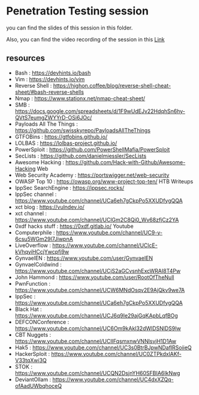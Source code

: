 # Penetration Testing session

you can find the slides of this session in this folder.

Also, you can find the video recording of the session in this [Link ](https://drive.google.com/file/d/193cdJXour7lg2A-2ODZIDORJ33NQ5_-f/view)


## resources

- Bash : https://devhints.io/bash
- Vim : https://devhints.io/vim
- Reverse Shell : https://highon.coffee/blog/reverse-shell-cheat-sheet/#bash-reverse-shells
- Nmap : https://www.stationx.net/nmap-cheat-sheet/
- SMB : https://docs.google.com/spreadsheets/d/1F9wUdEJv22HdqhSn6hy-QVtS7eumgZWYYrD-OSi6JOc/
- Payloads All The Things : https://github.com/swisskyrepo/PayloadsAllTheThings
- GTFOBins : https://gtfobins.github.io/
- LOLBAS : https://lolbas-project.github.io/
- PowerSploit : https://github.com/PowerShellMafia/PowerSploit
- SecLists : https://github.com/danielmiessler/SecLists
- Awesome Hacking : https://github.com/Hack-with-Github/Awesome-Hacking
Web
- Web Security Academy : https://portswigger.net/web-security
- OWASP Top 10 : https://owasp.org/www-project-top-ten/
HTB Writeups
- IppSec SearchEngine : https://ippsec.rocks/
- IppSec channel : https://www.youtube.com/channel/UCa6eh7gCkpPo5XXUDfygQQA
- xct blog : https://vulndev.io/
- xct channel : https://www.youtube.com/channel/UClGm2C8Qi0_Wv68zfjCz2YA
- 0xdf hacks stuff : https://0xdf.gitlab.io/
Youtube
- Computerphile : https://www.youtube.com/channel/UC9-y-6csu5WGm29I7JiwpnA
- LiveOverflow : https://www.youtube.com/channel/UClcE-kVhqyiHCcjYwcpfj9w
- GynvaelEN : https://www.youtube.com/user/GynvaelEN
- GynvaelColdwind : https://www.youtube.com/channel/UCjS2aGCvsnhExcWRAI8T4Pw
- John Hammond : https://www.youtube.com/user/RootOfTheNull
- PwnFunction : https://www.youtube.com/channel/UCW6MNdOsqv2E9AjQkv9we7A
- IppSec : https://www.youtube.com/channel/UCa6eh7gCkpPo5XXUDfygQQA
- Black Hat : https://www.youtube.com/channel/UCJ6q9Ie29ajGqKApbLqfBOg
- DEFCONConference : https://www.youtube.com/channel/UC6Om9kAkl32dWlDSNlDS9Iw
- CBT Nuggets : https://www.youtube.com/channel/UClIFqsmxnwVNNlsvjH1D1Aw
- Hak5 : https://www.youtube.com/channel/UC3s0BtrBJpwNDaflRSoiieQ
- HackerSploit : https://www.youtube.com/channel/UC0ZTPkdxlAKf-V33tqXwi3Q
- STOK : https://www.youtube.com/channel/UCQN2DsjnYH60SFBIA6IkNwg
- DeviantOllam : https://www.youtube.com/channel/UC4dxXZQq-ofAadUWbqhoceQ